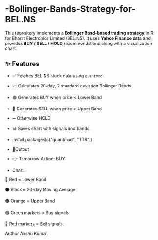 # -Bollinger-Bands-Strategy-for-BEL.NS
This repository implements a **Bollinger Band-based trading strategy** in R for Bharat Electronics Limited (BEL.NS).   It uses **Yahoo Finance data** and provides **BUY / SELL / HOLD** recommendations along with a visualization chart.


## ✨ Features
- ✅ Fetches BEL.NS stock data using `quantmod`
- 📈 Calculates 20-day, 2 standard deviation Bollinger Bands
- 🟢 Generates BUY when price < Lower Band
- 🔴 Generates SELL when price > Upper Band
- ➖ Otherwise HOLD
- 📊 Saves chart with signals and bands.

- install.packages(c("quantmod", "TTR"))

- 📌Output
- 👉 Tomorrow Action: BUY

- Chart:

🔴 Red = Lower Band

⚫ Black = 20-day Moving Average

🟠 Orange = Upper Band

🟢 Green markers = Buy signals

🔴 Red markers = Sell signals.

Author 
Anshu Kumar.
